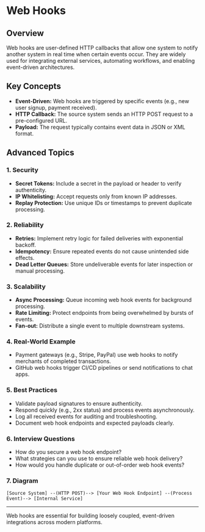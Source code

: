 # Web Hooks

## Overview
Web hooks are user-defined HTTP callbacks that allow one system to notify another system in real time when certain events occur. They are widely used for integrating external services, automating workflows, and enabling event-driven architectures.

## Key Concepts
- **Event-Driven:** Web hooks are triggered by specific events (e.g., new user signup, payment received).
- **HTTP Callback:** The source system sends an HTTP POST request to a pre-configured URL.
- **Payload:** The request typically contains event data in JSON or XML format.

## Advanced Topics
### 1. Security
- **Secret Tokens:** Include a secret in the payload or header to verify authenticity.
- **IP Whitelisting:** Accept requests only from known IP addresses.
- **Replay Protection:** Use unique IDs or timestamps to prevent duplicate processing.

### 2. Reliability
- **Retries:** Implement retry logic for failed deliveries with exponential backoff.
- **Idempotency:** Ensure repeated events do not cause unintended side effects.
- **Dead Letter Queues:** Store undeliverable events for later inspection or manual processing.

### 3. Scalability
- **Async Processing:** Queue incoming web hook events for background processing.
- **Rate Limiting:** Protect endpoints from being overwhelmed by bursts of events.
- **Fan-out:** Distribute a single event to multiple downstream systems.

### 4. Real-World Example
- Payment gateways (e.g., Stripe, PayPal) use web hooks to notify merchants of completed transactions.
- GitHub web hooks trigger CI/CD pipelines or send notifications to chat apps.

### 5. Best Practices
- Validate payload signatures to ensure authenticity.
- Respond quickly (e.g., 2xx status) and process events asynchronously.
- Log all received events for auditing and troubleshooting.
- Document web hook endpoints and expected payloads clearly.

### 6. Interview Questions
- How do you secure a web hook endpoint?
- What strategies can you use to ensure reliable web hook delivery?
- How would you handle duplicate or out-of-order web hook events?

### 7. Diagram
```
[Source System] --(HTTP POST)--> [Your Web Hook Endpoint] --(Process Event)--> [Internal Service]
```

---
Web hooks are essential for building loosely coupled, event-driven integrations across modern platforms.